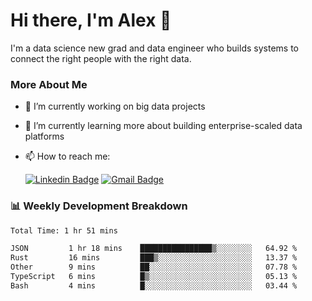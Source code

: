 # Hi there, I'm Alex  👋

I'm a data science new grad and data engineer who builds systems to connect the right people with the right data. 

### More About Me

- 🔭 I’m currently working on big data projects
- 🌱 I’m currently learning more about building enterprise-scaled data platforms
- 📫 How to reach me:

  [![Linkedin Badge](https://img.shields.io/badge/LinkedIn-0077B5?style=for-the-badge&logo=linkedin&logoColor=white)](https://www.linkedin.com/in/itsalexchen) [![Gmail Badge](https://img.shields.io/badge/Gmail-D14836?style=for-the-badge&logo=gmail&logoColor=white)](mailto:itsalexchen@gmail.com)




### 📊 Weekly Development Breakdown
<!--START_SECTION:waka-->

```txt
Total Time: 1 hr 51 mins

JSON         1 hr 18 mins    ████████████████▒░░░░░░░░   64.92 %
Rust         16 mins         ███▒░░░░░░░░░░░░░░░░░░░░░   13.37 %
Other        9 mins          ██░░░░░░░░░░░░░░░░░░░░░░░   07.78 %
TypeScript   6 mins          █▒░░░░░░░░░░░░░░░░░░░░░░░   05.13 %
Bash         4 mins          █░░░░░░░░░░░░░░░░░░░░░░░░   03.44 %
```

<!--END_SECTION:waka-->
